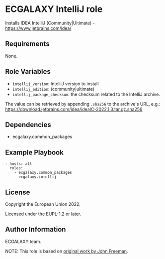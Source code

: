 ECGALAXY IntelliJ role
=======================

Installs IDEA IntelliJ (Community|Ultimate) - https://www.jetbrains.com/idea/

Requirements
------------

None.

Role Variables
--------------

- `intellij_version`: IntelliJ version to install
- `intellij_edition`: (community|ultimate)
- `intellij_package_checksum`: the checksum related to the IntelliJ archive.

The value can be retrieved by appending `.sha256` to the archive's URL, e.g.:
https://download.jetbrains.com/idea/ideaIC-2022.1.3.tar.gz.sha256

Dependencies
------------

* ecgalaxy.common_packages

Example Playbook
----------------

    - hosts: all
      roles:
        - ecgalaxy.common_packages
        - ecgalaxy.intellij

License
-------

Copyright the European Union 2022.

Licensed under the EUPL-1.2 or later.

Author Information
------------------

ECGALAXY team.

NOTE: This role is based on [original work by John Freeman](https://github.com/gantsign/ansible-role-intellij).
